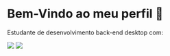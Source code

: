 <h1>Bem-Vindo ao meu perfil 👋</h1>
<p>Estudante de desenvolvimento back-end desktop com:</p>

<img src="https://github-readme-stats.vercel.app/api?username=joaovitor227&theme=dark"></img>
<img src="https://github-readme-stats.vercel.app/api/wakatime?username=willianrod&theme=dark&show_icons=true"></img>
